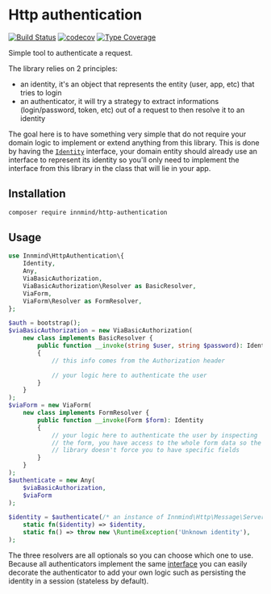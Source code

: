 # Http authentication

[![Build Status](https://github.com/Innmind/HttpAuthentication/workflows/CI/badge.svg?branch=master)](https://github.com/Innmind/HttpAuthentication/actions?query=workflow%3ACI)
[![codecov](https://codecov.io/gh/Innmind/HttpAuthentication/branch/develop/graph/badge.svg)](https://codecov.io/gh/Innmind/HttpAuthentication)
[![Type Coverage](https://shepherd.dev/github/Innmind/HttpAuthentication/coverage.svg)](https://shepherd.dev/github/Innmind/HttpAuthentication)

Simple tool to authenticate a request.

The library relies on 2 principles:

* an identity, it's an object that represents the entity (user, app, etc) that tries to login
* an authenticator, it will try a strategy to extract informations (login/password, token, etc) out of a request to then resolve it to an identity

The goal here is to have something very simple that do not require your domain logic to implement or extend anything from this library. This is done by having the [`Identity`](src/Identity.php) interface, your domain entity should already use an interface to represent its identity so you'll only need to implement the interface from this library in the class that will lie in your app.

## Installation

```sh
composer require innmind/http-authentication
```

## Usage

```php
use Innmind\HttpAuthentication\{
    Identity,
    Any,
    ViaBasicAuthorization,
    ViaBasicAuthorization\Resolver as BasicResolver,
    ViaForm,
    ViaForm\Resolver as FormResolver,
};

$auth = bootstrap();
$viaBasicAuthorization = new ViaBasicAuthorization(
    new class implements BasicResolver {
        public function __invoke(string $user, string $password): Identity
        {
            // this info comes from the Authorization header

            // your logic here to authenticate the user
        }
    }
);
$viaForm = new ViaForm(
    new class implements FormResolver {
        public function __invoke(Form $form): Identity
        {
            // your logic here to authenticate the user by inspecting
            // the form, you have access to the whole form data so the
            // library doesn't force you to have specific fields
        }
    }
);
$authenticate = new Any(
    $viaBasicAuthorization,
    $viaForm
);

$identity = $authenticate(/* an instance of Innmind\Http\Message\ServerRequest */)->match(
    static fn($identity) => $identity,
    static fn() => throw new \RuntimeException('Unknown identity'),
);
```

The three resolvers are all optionals so you can choose which one to use. Because all authenticators implement the same [interface](src/Authenticator.php) you can easily decorate the authenticator to add your own logic such as persisting the identity in a session (stateless by default).
